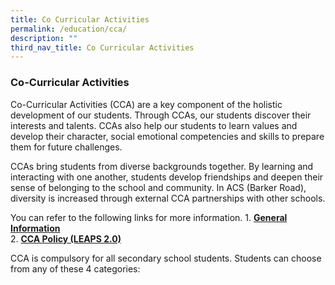 ```yaml
---
title: Co Curricular Activities
permalink: /education/cca/
description: ""
third_nav_title: Co Curricular Activities
---
```

### **Co-Curricular Activities**
Co-Curricular Activities (CCA) are a key component of the holistic development of our students. Through CCAs, our students discover their interests and talents. CCAs also help our students to learn values and develop their character, social emotional competencies and skills to prepare them for future challenges.

CCAs bring students from diverse backgrounds together. By learning and interacting with one another, students develop friendships and deepen their sense of belonging to the school and community. In ACS (Barker Road), diversity is increased through external CCA partnerships with other schools.

You can refer to the following links for more information.
1\.  [**General Information**](https://sites.google.com/acsbr.org/cca/home)<br>
2\.  [**CCA Policy (LEAPS 2.0)**](https://sites.google.com/acsbr.org/cca/cca-policies/leaps-2-0)

CCA is compulsory for all secondary school students. Students can choose from any of these 4 categories:

